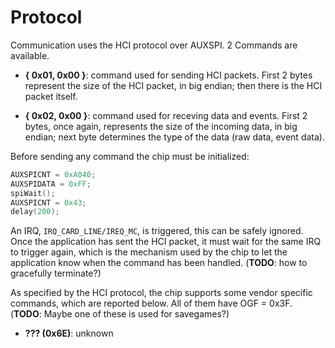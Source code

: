 # Protocol

Communication uses the HCI protocol over AUXSPI. 2 Commands are available.

- **{ 0x01, 0x00 }**: command used for sending HCI packets. First 2 bytes represent the size of the HCI packet, in big endian; then there is the HCI packet itself.

- **{ 0x02, 0x00 }**: command used for receving data and events. First 2 bytes, once again, represents the size of the incoming data, in big endian; next byte determines the type of the data (raw data, event data).

Before sending any command the chip must be initialized:

```c
AUXSPICNT = 0xA040;
AUXSPIDATA = 0xFF;
spiWait();
AUXSPICNT = 0x43;
delay(200);
```

An IRQ, `IRQ_CARD_LINE/IREQ_MC`, is triggered, this can be safely ignored. Once the application has sent the HCI packet, it must wait for the same IRQ to trigger again, which is the mechanism used by the chip to let the application know when the command has been handled. (**TODO**: how to gracefully terminate?)

As specified by the HCI protocol, the chip supports some vendor specific commands, which are reported below. All of them have OGF = 0x3F. (**TODO**: Maybe one of these is used for savegames?)

- **??? (0x6E)**: unknown